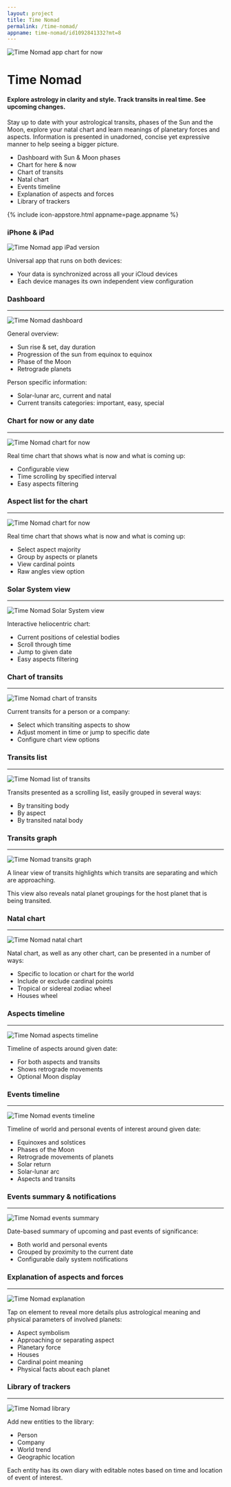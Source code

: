 ```yaml
---
layout: project
title: Time Nomad
permalink: /time-nomad/
appname: time-nomad/id1092841332?mt=8
---
```


![Time Nomad app chart for now](/images/time-nomad_chart-for-now.png "Time Nomad app chart for now")

# Time Nomad

#### Explore astrology in clarity and style. Track transits in real time. See upcoming changes.

Stay up to date with your astrological transits, phases of the Sun and the Moon, explore your natal chart and learn meanings of planetary forces and aspects. Information is presented in unadorned, concise yet expressive manner to help seeing a bigger picture.

* Dashboard with Sun & Moon phases
* Chart for here & now
* Chart of transits
* Natal chart
* Events timeline 
* Explanation of aspects and forces
* Library of trackers

{% include icon-appstore.html appname=page.appname %}

### iPhone & iPad

![Time Nomad app iPad version](/images/time-nomad_ipad.png "Time Nomad app iPad version")

Universal app that runs on both devices:

* Your data is synchronized across all your iCloud devices
* Each device manages its own independent view configuration

### Dashboard

- - -

![Time Nomad dashboard](/images/time-nomad_dashboard.png "Time Nomad dashboard")

General overview:

* Sun rise & set, day duration
* Progression of the sun from equinox to equinox
* Phase of the Moon
* Retrograde planets

Person specific information:

* Solar-lunar arc, current and natal
* Current transits categories: important, easy, special

### Chart for now or any date

- - -

![Time Nomad chart for now](/images/time-nomad_chart-for-date.png "Time Nomad chart for now")

Real time chart that shows what is now and what is coming up:

* Configurable view
* Time scrolling by specified interval
* Easy aspects filtering

### Aspect list for the chart 

- - -

![Time Nomad chart for now](/images/time-nomad_aspects-list.png "Time Nomad list of chart aspects")

Real time chart that shows what is now and what is coming up:

* Select aspect majority
* Group by aspects or planets 
* View cardinal points 
* Raw angles view option 

### Solar System view

- - -

![Time Nomad Solar System view](/images/time-nomad_solar-system.png "Time Nomad Solar System view")

Interactive heliocentric chart:

* Current positions of celestial bodies
* Scroll through time
* Jump to given date
* Easy aspects filtering

### Chart of transits

- - -

![Time Nomad chart of transits](/images/time-nomad_transits_chart.png "Time Nomad chart of transits")

Current transits for a person or a company:

* Select which transiting aspects to show
* Adjust moment in time or jump to specific date
* Configure chart view options

### Transits list

- - -

![Time Nomad list of transits](/images/time-nomad_transits-list.png "Time Nomad list of transits")

Transits presented as a scrolling list, easily grouped in several ways:

* By transiting body
* By aspect
* By transited natal body

### Transits graph

- - -

![Time Nomad transits graph](/images/time-nomad_transits-graph.png "Time Nomad transits graph")

A linear view of transits highlights which transits are separating and which are approaching. 

This view also reveals natal planet groupings for the host planet that is being transited.

### Natal chart

- - -

![Time Nomad natal chart](/images/time-nomad_natal-chart.png "Time Nomad natal chart")

Natal chart, as well as any other chart, can be presented in a number of ways:

* Specific to location or chart for the world
* Include or exclude cardinal points
* Tropical or sidereal zodiac wheel
* Houses wheel

### Aspects timeline

- - -

![Time Nomad aspects timeline](/images/time-nomad_aspects-timeline.png "Time Nomad aspects timeline")

Timeline of aspects around given date:

* For both aspects and transits 
* Shows retrograde movements
* Optional Moon display

### Events timeline 

- - -

![Time Nomad events timeline](/images/time-nomad_world-events.png "Time Nomad events timeline")

Timeline of world and personal events of interest around given date:

* Equinoxes and solstices
* Phases of the Moon
* Retrograde movements of planets 
* Solar return
* Solar-lunar arc
* Aspects and transits 

### Events summary & notifications

- - -

![Time Nomad events summary](/images/time-nomad_events-summary.png "Time Nomad events summary")

Date-based summary of upcoming and past events of significance:

* Both world and personal events
* Grouped by proximity to the current date 
* Configurable daily system notifications

### Explanation of aspects and forces

- - -

![Time Nomad explanation](/images/time-nomad_aspect-explanation.png "Time Nomad explanation")

Tap on element to reveal more details plus astrological meaning and physical parameters of involved planets:

* Aspect symbolism
* Approaching or separating aspect
* Planetary force
* Houses
* Cardinal point meaning
* Physical facts about each planet

### Library of trackers

- - -

![Time Nomad library](/images/time-nomad_identities.png "Time Nomad library")

Add new entities to the library:

- Person
- Company
- World trend
- Geographic location

Each entity has its own diary with editable notes based on time and location of event of interest.
